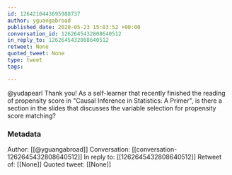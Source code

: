 ```yaml
---
id: 1264210443695988737
author: yguangabroad
published_date: 2020-05-23 15:03:52 +00:00
conversation_id: 1262645432808640512
in_reply_to: 1262645432808640512
retweet: None
quoted_tweet: None
type: tweet
tags:

---
```


@yudapearl Thank you! As a self-learner that recently finished the reading of propensity score in "Causal Inference in Statistics: A Primer", is there a section in the slides that discusses the variable selection for propensity score matching?

### Metadata

Author: [[@yguangabroad]]
Conversation: [[conversation-1262645432808640512]]
In reply to: [[1262645432808640512]]
Retweet of: [[None]]
Quoted tweet: [[None]]
